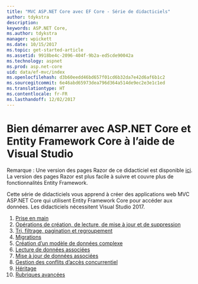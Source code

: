 ```yaml
---
title: "MVC ASP.NET Core avec EF Core - Série de didacticiels"
author: tdykstra
description: 
keywords: ASP.NET Core,
ms.author: tdykstra
manager: wpickett
ms.date: 10/15/2017
ms.topic: get-started-article
ms.assetid: 9918be4c-2096-404f-9b2a-ed5cde90042a
ms.technology: aspnet
ms.prod: asp.net-core
uid: data/ef-mvc/index
ms.openlocfilehash: d3b60eedd46bd657f01cd6b32da7e42d6af6b1c2
ms.sourcegitcommit: 6e46abd65973dea796d364a514de9ec2e3e1c1ed
ms.translationtype: HT
ms.contentlocale: fr-FR
ms.lasthandoff: 12/02/2017
---
```

# <a name="getting-started-with-aspnet-core-and-entity-framework-core-using-visual-studio"></a>Bien démarrer avec ASP.NET Core et Entity Framework Core à l’aide de Visual Studio

Remarque : Une version des pages Razor de ce didacticiel est disponible [ici](xref:data/ef-rp/intro). La version des pages Razor est plus facile à suivre et couvre plus de fonctionnalités Entity Framework.

Cette série de didacticiels vous apprend à créer des applications web MVC ASP.NET Core qui utilisent Entity Framework Core pour accéder aux données. Les didacticiels nécessitent Visual Studio 2017.

1. [Prise en main](intro.md)
2. [Opérations de création, de lecture, de mise à jour et de suppression](crud.md)
3. [Tri, filtrage, pagination et regroupement](sort-filter-page.md)
4. [Migrations](migrations.md)
5. [Création d’un modèle de données complexe](complex-data-model.md)
6. [Lecture de données associées](read-related-data.md)
7. [Mise à jour de données associées](update-related-data.md)
8. [Gestion des conflits d’accès concurrentiel](concurrency.md)
9. [Héritage](inheritance.md)
10. [Rubriques avancées](advanced.md)
